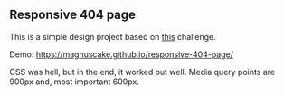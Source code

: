 ## Responsive 404 page

This is a simple design project based on [this](https://devchallenges.io/challenges/wBunSb7FPrIepJZAg0sY) challenge.

Demo: https://magnuscake.github.io/responsive-404-page/

CSS was hell, but in the end, it worked out well. Media query points are 900px and, most important 600px.
